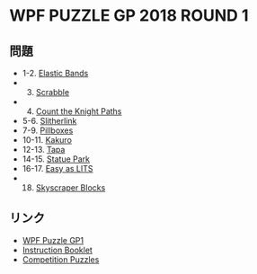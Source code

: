 # WPF PUZZLE GP 2018 ROUND 1

## 問題
- 1-2. [Elastic Bands](../puzzle/elasticbands.md)
- 3. [Scrabble](../puzzle/scrabble.md)
- 4. [Count the Knight Paths](../puzzle/counttheknightpaths.md)
- 5-6. [Slitherlink](../puzzle/slitherlink.md)
- 7-9. [Pillboxes](../puzzle/pillboxes.md)
- 10-11. [Kakuro](../puzzle/kakuro.md)
- 12-13. [Tapa](../puzzle/tapa.md)
- 14-15. [Statue Park](../puzzle/statuepark.md)
- 16-17. [Easy as LITS](../puzzle/easyas-lits.md)
- 18. [Skyscraper Blocks](../puzzle/skyscraper-blocks.md)

## リンク
- [WPF Puzzle GP1](https://gp.worldpuzzle.org/content/wpf-puzzle-gp1-3)
- [Instruction Booklet](https://gp.worldpuzzle.org/content/instruction-booklet-66)
- [Competition Puzzles](https://gp.worldpuzzle.org/content/competition-puzzles-31)
